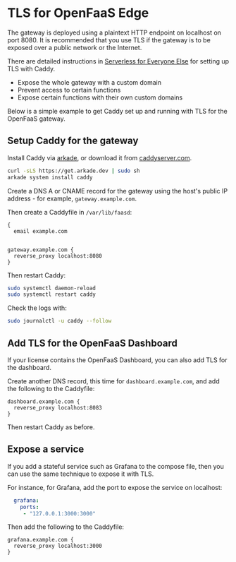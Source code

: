 # TLS for OpenFaaS Edge

The gateway is deployed using a plaintext HTTP endpoint on localhost on port 8080. It is recommended that you use TLS if the gateway is to be exposed over a public network or the Internet.

There are detailed instructions in [Serverless for Everyone Else](https://store.openfaas.com/l/serverless-for-everyone-else?layout=profile) for setting up TLS with Caddy.

* Expose the whole gateway with a custom domain
* Prevent access to certain functions
* Expose certain functions with their own custom domains

Below is a simple example to get Caddy set up and running with TLS for the OpenFaaS gateway.

## Setup Caddy for the gateway

Install Caddy via [arkade](https://arkade.dev), or download it from [caddyserver.com](https://caddyserver.com/).

```bash
curl -sLS https://get.arkade.dev | sudo sh
arkade system install caddy
```

Create a DNS A or CNAME record for the gateway using the host's public IP address - for example, `gateway.example.com`.

Then create a Caddyfile in `/var/lib/faasd`:

```caddyfile
{
  email example.com


gateway.example.com {
  reverse_proxy localhost:8080
}
```

Then restart Caddy:

```bash
sudo systemctl daemon-reload
sudo systemctl restart caddy
```

Check the logs with:

```bash
sudo journalctl -u caddy --follow
```

## Add TLS for the OpenFaaS Dashboard

If your license contains the OpenFaaS Dashboard, you can also add TLS for the dashboard.

Create another DNS record, this time for `dashboard.example.com`, and add the following to the Caddyfile:

```caddyfile
dashboard.example.com {
  reverse_proxy localhost:8083
}
```

Then restart Caddy as before.

## Expose a service

If you add a stateful service such as Grafana to the compose file, then you can use the same technique to expose it with TLS.

For instance, for Grafana, add the port to expose the service on localhost:

```yaml
  grafana:
    ports:
     - "127.0.0.1:3000:3000"
```

Then add the following to the Caddyfile:

```caddyfile
grafana.example.com {
  reverse_proxy localhost:3000
}
```
